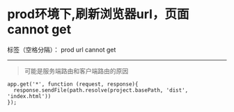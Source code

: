 # prod环境下,刷新浏览器url，页面cannot get

标签（空格分隔）： prod url cannot get

---

> 可能是服务端路由和客户端路由的原因

    app.get('*', function (request, response){
      response.sendFile(path.resolve(project.basePath, 'dist', 'index.html'))
    });
